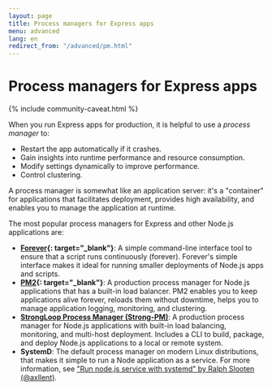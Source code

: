 ```yaml
---
layout: page
title: Process managers for Express apps
menu: advanced
lang: en
redirect_from: "/advanced/pm.html"
---
```


# Process managers for Express apps

{% include community-caveat.html %}

When you run Express apps for production, it is helpful to use a _process manager_ to:

- Restart the app automatically if it crashes.
- Gain insights into runtime performance and resource consumption.
- Modify settings dynamically to improve performance.
- Control clustering.

A process manager is somewhat like an application server: it's a "container" for applications that facilitates deployment, provides high availability, and enables you to manage the application at runtime.

The most popular process managers for Express and other Node.js applications are:

- **[Forever](https://github.com/foreverjs/forever){: target="_blank"}**: A simple command-line interface tool to ensure that a script runs continuously (forever). Forever's simple interface makes it ideal for running smaller deployments of Node.js apps and scripts.
- **[PM2](https://github.com/Unitech/pm2){: target="_blank"}**: A production process manager for Node.js applications that has a built-in load balancer. PM2 enables you to keep applications alive forever, reloads them without downtime, helps you to manage application logging, monitoring, and clustering.
- **[StrongLoop Process Manager (Strong-PM)](http://strong-pm.io/)**: A production process manager for Node.js applications with built-in load balancing, monitoring, and multi-host deployment.   Includes a CLI to build, package, and deploy Node.js applications to a local or remote system.
- **SystemD**: The default process manager on modern Linux distributions, that makes it simple to run a Node application as a service. For more information, see ["Run node.js service with systemd" by Ralph Slooten (@axllent)](https://www.axllent.org/docs/view/nodejs-service-with-systemd/).
